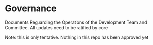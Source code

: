 # Governance
Documents Reguarding the Operations of the Development Team and Committee. All updates need to be ratified by core

Note: this is only tentative. Nothing in this repo has been approved yet
